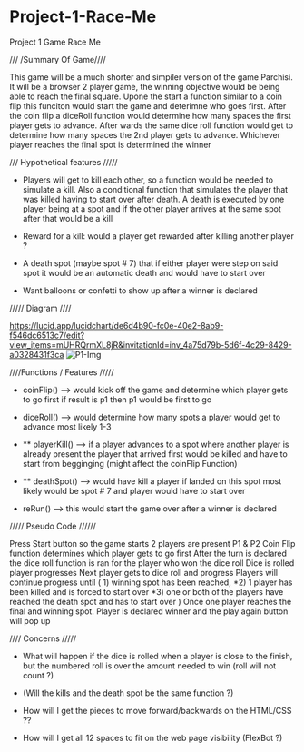 # Project-1-Race-Me


Project 1 Game Race Me 




/// /Summary Of Game////

This game will be a much shorter and simpiler version of the game Parchisi. It will be a browser 2 player game, the winning objective would be being able to reach the final square. Upone the start a function similar to a coin flip this funciton would start the game and deterimne who goes first. After the coin flip a diceRoll function would determine how many spaces the first player gets to advance. After wards the same dice roll function would get to determine how many spaces the 2nd player gets to advance. Whichever player reaches the final spot is determined the winner 

/// Hypothetical features /////


- Players will get to kill each other, so a function would be needed to simulate a kill. Also a conditional function that simulates the player that was killed having to start over after death. A death is executed by one player being at a spot and if the other player arrives at the same spot after that would be a kill

- Reward for a kill: would a player get rewarded after killing another player ?

- A death spot (maybe spot # 7) that if either player were step on said spot it would be an automatic death and would have to start over

- Want balloons or confetti to show up after a winner is declared


///// Diagram ////

https://lucid.app/lucidchart/de6d4b90-fc0e-40e2-8ab9-f546dc6513c7/edit?view_items=mUHRQrmXL8jR&invitationId=inv_4a75d79b-5d6f-4c29-8429-a0328431f3ca
![P1-Img](https://github.com/F2easy/Project-1-Race-Me/assets/101888578/fd3b10b6-ba7b-4092-84a4-ebd7899a59ae)


////Functions / Features /////


- coinFlip() --> would kick off the game and determine which player gets to go first if result is p1 then p1 would be first to go

- diceRoll() --> would determine how many spots a player would get to advance most likely 1-3

-  ** playerKill() --> if a player advances to a spot where another player is already present the player that arrived first would be killed and have to start from begginging (might affect the coinFlip Function)

-  ** deathSpot() --> would have kill a player if landed on this spot most likely would be spot # 7 and player would have to start over

-  reRun() --> this would start the game over after a winner is declared

///// Pseudo Code //////

Press Start button so the game starts
2 players are present P1 & P2
Coin Flip function determines which player gets to go first
After the turn is declared the dice roll function is ran for the player who won the dice roll
Dice is rolled player progresses 
Next player gets to dice roll and progress 
Players will continue progress until ( 1) winning spot has been reached, *2) 1 player has been killed and is forced to start over *3) one or both of the players have reached the death spot and has to start over )
Once one player reaches the final and winning spot. 
Player is declared winner and the play again button will pop up



//// Concerns /////

- What will happen if the dice is rolled when a player is close to the finish, but the numbered roll is over the amount needed to win (roll will not count ?)

- (Will the kills and the death spot be the same function ?)

- How will I get the pieces to move forward/backwards on the HTML/CSS ??

- How will I get all 12 spaces to fit on the web page visibility (FlexBot ?)
